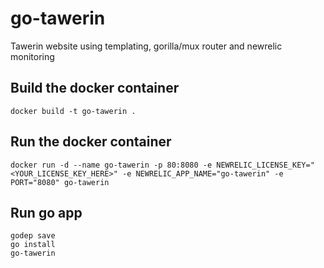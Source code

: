 # go-tawerin
Tawerin website using templating, gorilla/mux router and newrelic monitoring

## Build the docker container
```
docker build -t go-tawerin .
```

## Run the docker container
```
docker run -d --name go-tawerin -p 80:8080 -e NEWRELIC_LICENSE_KEY="<YOUR_LICENSE_KEY_HERE>" -e NEWRELIC_APP_NAME="go-tawerin" -e PORT="8080" go-tawerin
```

## Run go app
```
godep save
go install
go-tawerin
```
